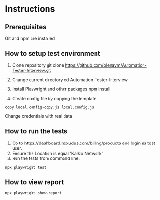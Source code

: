 # Instructions

## Prerequisites

Git and npm are installed

## How to setup test environment

1. Clone repository
git clone https://github.com/olenavm/Automation-Tester-Interview.git

2. Change current directory 
cd Automation-Tester-Interview

3. Install Playwright and other packages
npm install

4. Create config file by copying the template
```
copy local.config-copy.js local.config.js
```
Change credentials with real data

## How to run the tests

1. Go to https://dashboard.nexudus.com/billing/products and login as test user.
2. Ensure the Location is equal 'Kalkio Network'
3. Run the tests from command line.

```
npx playwright test
```

## How to view report

```
npx playwright show-report
```